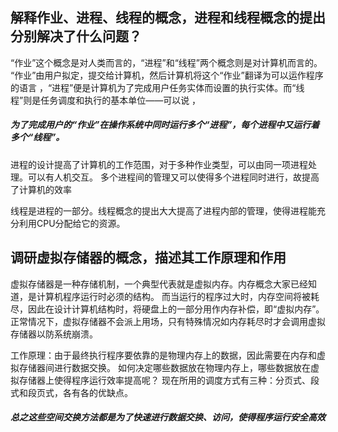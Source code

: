 ## 解释作业、进程、线程的概念，进程和线程概念的提出分别解决了什么问题？

“作业”这个概念是对人类而言的，“进程”和“线程”两个概念则是对计算机而言的。
“作业”由用户拟定，提交给计算机，然后计算机将这个“作业”翻译为可以运作程序的语言
，“进程”便是计算机为了完成用户任务实体而设置的执行实体。而“线程”则是任务调度和执行的基本单位——可以说
，

##### 为了完成用户的“作业”在操作系统中同时运行多个“进程”，每个进程中又运行着多个“线程”。

进程的设计提高了计算机的工作范围，对于多种作业类型，可以由同一项进程处理。可以有人机交互。
多个进程间的管理又可以使得多个进程同时进行，故提高了计算机的效率

线程是进程的一部分。线程概念的提出大大提高了进程内部的管理，使得进程能充分利用CPU分配给它的资源。


## 调研虚拟存储器的概念，描述其工作原理和作用

虚拟存储器是一种存储机制，一个典型代表就是虚拟内存。内存概念大家已经知道，是计算机程序运行时必须的结构。
而当运行的程序过大时，内存空间将被耗尽，因此在设计计算机结构时，将硬盘上的一部分用作内存补偿，即“虚拟内存”。
正常情况下，虚拟存储器不会派上用场，只有特殊情况如内存耗尽时才会调用虚拟存储器以防系统崩溃。

工作原理：由于最终执行程序要依靠的是物理内存上的数据，因此需要在内存和虚拟存储器间进行数据交换。
如何决定哪些数据放在物理内存上，哪些数据放在虚拟存储器上使得程序运行效率提高呢？
现在所用的调度方式有三种：分页式、段式和段页式，各有各的优缺点。
##### 总之这些空间交换方法都是为了快速进行数据交换、访问，使得程序运行安全高效

